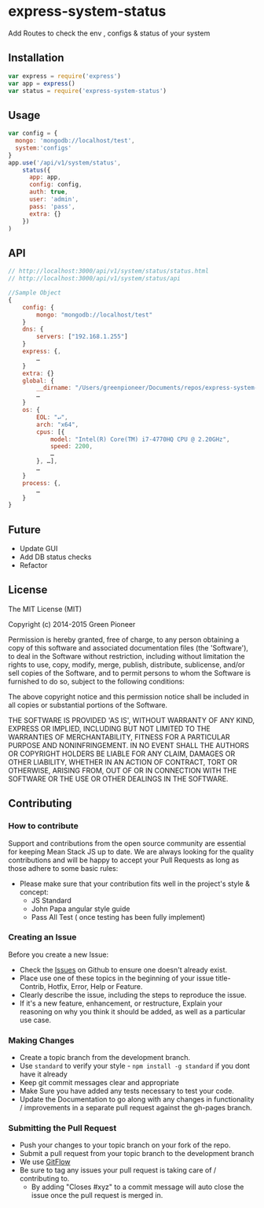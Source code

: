 # express-system-status
Add Routes to check the env , configs &amp; status of your system


Installation
--------------------
```javascript
var express = require('express')
var app = express()
var status = require('express-system-status')
```

Usage
--------------------
```javascript
var config = {
  mongo: 'mongodb://localhost/test',
  system:'configs'
}
app.use('/api/v1/system/status', 
	status({
	  app: app,
	  config: config,
	  auth: true,
	  user: 'admin',
	  pass: 'pass',
	  extra: {}
	})
)
```

API
--------------------
```javascript
// http://localhost:3000/api/v1/system/status/status.html
// http://localhost:3000/api/v1/system/status/api

//Sample Object
{
    config: {
        mongo: "mongodb://localhost/test"
    }
    dns: {
        servers: ["192.168.1.255"]
    }
    express: {,
        …
    }
    extra: {}
    global: {
        __dirname: "/Users/greenpioneer/Documents/repos/express-system-status",
        …
    }
    os: {
        EOL: "↵",
        arch: "x64",
        cpus: [{
            model: "Intel(R) Core(TM) i7-4770HQ CPU @ 2.20GHz",
            speed: 2200,
            …
        }, …],
        …
    }
    process: {,
        …
    }
}

```

Future
---------------------------------
- Update GUI
- Add DB status checks
- Refactor

License
---------------------------------
The MIT License (MIT)

Copyright (c) 2014-2015 Green Pioneer

Permission is hereby granted, free of charge, to any person obtaining
a copy of this software and associated documentation files (the
'Software'), to deal in the Software without restriction, including
without limitation the rights to use, copy, modify, merge, publish,
distribute, sublicense, and/or sell copies of the Software, and to
permit persons to whom the Software is furnished to do so, subject to
the following conditions:

The above copyright notice and this permission notice shall be
included in all copies or substantial portions of the Software.

THE SOFTWARE IS PROVIDED 'AS IS', WITHOUT WARRANTY OF ANY KIND,
EXPRESS OR IMPLIED, INCLUDING BUT NOT LIMITED TO THE WARRANTIES OF
MERCHANTABILITY, FITNESS FOR A PARTICULAR PURPOSE AND NONINFRINGEMENT.
IN NO EVENT SHALL THE AUTHORS OR COPYRIGHT HOLDERS BE LIABLE FOR ANY
CLAIM, DAMAGES OR OTHER LIABILITY, WHETHER IN AN ACTION OF CONTRACT,
TORT OR OTHERWISE, ARISING FROM, OUT OF OR IN CONNECTION WITH THE
SOFTWARE OR THE USE OR OTHER DEALINGS IN THE SOFTWARE.

Contributing
---------------------------------
### How to contribute

Support and contributions from the open source community are essential for keeping
Mean Stack JS up to date. We are always looking for the quality contributions and 
will be happy to accept your Pull Requests as long as those adhere to some basic rules:

* Please make sure that your contribution fits well in the project's style & concept:
  * JS Standard
  * John Papa angular style guide
  * Pass All Test ( once testing has been fully implement)

### Creating an Issue

Before you create a new Issue:
* Check the [Issues](https://github.com/GreenPioneer/meanstackjs/issues) on Github to ensure one doesn't already exist.
* Place use one of these topics in the beginning of your issue title- Contrib, Hotfix, Error, Help or Feature.
* Clearly describe the issue, including the steps to reproduce the issue.
* If it's a new feature, enhancement, or restructure, Explain your reasoning on why you think it should be added, as well as a particular use case.

### Making Changes

* Create a topic branch from the development branch.
* Use `standard` to verify your style - `npm install -g standard` if you dont have it already
* Keep git commit messages clear and appropriate
* Make Sure you have added any tests necessary to test your code.
* Update the Documentation to go along with any changes in functionality / improvements in a separate pull request against the gh-pages branch.

### Submitting the Pull Request

* Push your changes to your topic branch on your fork of the repo.
* Submit a pull request from your topic branch to the development branch
* We use [GitFlow](https://guides.github.com/introduction/flow/)
* Be sure to tag any issues your pull request is taking care of / contributing to.
  * By adding "Closes #xyz" to a commit message will auto close the issue once the pull request is merged in.